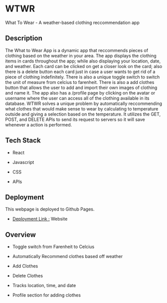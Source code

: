 # WTWR

What To Wear - A weather-based clothing reccommendation app

## Description

The What to Wear App is a dynamic app that reccommends pieces of clothing based on the weather in your area. The app displays the clothing items in cards throughout the app; while also displaying your location, date, and weather. Each card can be clicked on get a closer look on the card; also there is a delete button each card just in case a user wants to get rid of a piece of clothing indefinitely. There is also a unique toggle switch to switch the unit of measure from celcius to farenheit. There is also a add clothes button that allows the user to add and import their own images of clothing and name it. The app also has a /profile page by clicking on the avatar or username where the user can access all of the clothing available in its database. WTWR solves a unique problem by automatically reccommending what clothes that would make sense to wear by calculating to temperature outside and giving a selection based on the temperature. It utilizes the GET, POST, and DELETE APIs to send its request to servers so it will save whenever a action is performed.

## Tech Stack

- React

- Javascript

- CSS

- APIs

## Deployment

This webpage is deployed to Github Pages.

- [Deployment Link :]() Website




## Overview

- Toggle switch from Farenheit to Celcius

- Automatically Recommend clothes based off weather

- Add Clothes

- Delete Clothes

- Tracks location, time, and date

- Profile section for adding clothes